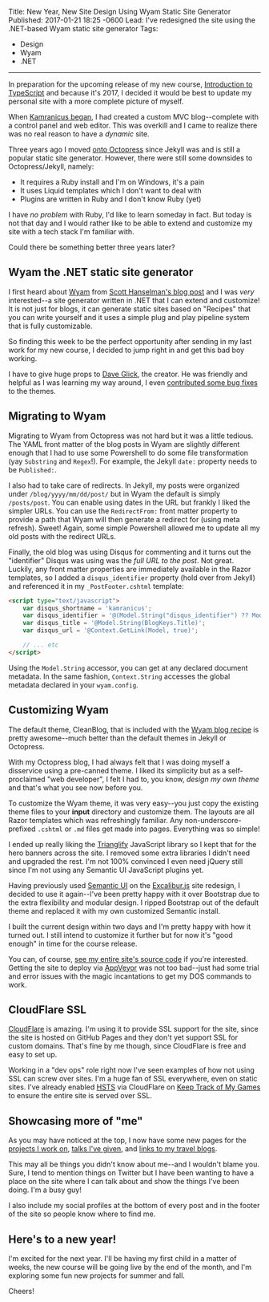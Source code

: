 Title: New Year, New Site Design Using Wyam Static Site Generator
Published: 2017-01-21 18:25 -0600
Lead: I've redesigned the site using the .NET-based Wyam static site generator
Tags:
- Design
- Wyam
- .NET
---

In preparation for the upcoming release of my new course, [Introduction to TypeScript][1] and because it's 2017, I decided it would be best to update my personal site with a more complete picture of myself.

<!-- More -->

When [Kamranicus began][2], I had created a custom MVC blog--complete with a control panel and web editor. This was overkill and I came to realize there was no real reason to have a *dynamic* site.

Three years ago I moved [onto Octopress][3] since Jekyll was and is still a popular static site generator. However, there were still some downsides to Octopress/Jekyll, namely:

- It requires a Ruby install and I'm on Windows, it's a pain
- It uses Liquid templates which I don't want to deal with
- Plugins are written in Ruby and I don't know Ruby (yet)

I have *no problem* with Ruby, I'd like to learn someday in fact. But today is not that day and I would rather like to be able to extend and customize my site with a tech stack I'm familiar with.

Could there be something better three years later?

## Wyam the .NET static site generator

I first heard about [Wyam][4] from [Scott Hanselman's blog post][11] and I was *very* interested--a site generator written in .NET that I can extend and customize! It is not just for blogs, it can generate static sites based on "Recipes" that you can write yourself and it uses a simple plug and play pipeline system that is fully customizable.

So finding this week to be the perfect opportunity after sending in my last work for my new course, I decided to jump right in and get this bad boy working.

I have to give huge props to [Dave Glick](https://daveaglick.com/), the creator. He was friendly and helpful as I was learning my way around, I even [contributed some bug fixes](https://github.com/Wyamio/Wyam/pull/397) to the themes.

## Migrating to Wyam

Migrating to Wyam from Octopress was not hard but it was a little tedious. The YAML front matter of the blog posts in Wyam are slightly different enough that I had to use some Powershell to do some file transformation (yay `Substring` and `Regex`!). For example, the Jekyll `date:` property needs to be `Published:`.

I also had to take care of redirects. In Jekyll, my posts were organized under `/blog/yyyy/mm/dd/post/` but in Wyam the default is simply `/posts/post`. You can enable using dates in the URL but frankly I liked the simpler URLs. You can use the `RedirectFrom:` front matter property to provide a path that Wyam will then generate a redirect for (using meta refresh). Sweet! Again, some simple Powershell allowed me to update all my old posts with the redirect URLs.

Finally, the old blog was using Disqus for commenting and it turns out the "identifier" Disqus was using was the *full URL to the post*. Not great. Luckily, any front matter properties are immediately available in the Razor templates, so I added a `disqus_identifier` property (hold over from Jekyll) and referenced it in my `_PostFooter.cshtml` template:

```html
<script type="text/javascript">
    var disqus_shortname = 'kamranicus';
    var disqus_identifier = '@(Model.String("disqus_identifier") ?? Model.FilePath(Keys.RelativeFilePath).FileNameWithoutExtension.FullPath)';
    var disqus_title = '@Model.String(BlogKeys.Title)';
    var disqus_url = '@Context.GetLink(Model, true)';

    // ... etc
</script>
```

Using the `Model.String` accessor, you can get at any declared document metadata. In the same fashion, `Context.String` accesses the global metadata declared in your `wyam.config`.

## Customizing Wyam

The default theme, CleanBlog, that is included with the [Wyam blog recipe](https://wyam.io/recipes/blog/overview) is pretty awesome--much better than the default themes in Jekyll or Octopress.

With my Octopress blog, I had always felt that I was doing myself a disservice using a pre-canned theme. I liked its simplicity but as a self-proclaimed "web developer", I felt I had to, you know, *design my own theme* and that's what you see now before you.

To customize the Wyam theme, it was very easy--you just copy the existing theme files to your **input** directory and customize them. The layouts are all Razor templates which was refreshingly familiar. Any non-underscore-prefixed `.cshtml` or `.md` files get made into pages. Everything was so simple! 

I ended up really liking the [Trianglify](http://qrohlf.com/trianglify/) JavaScript library so I kept that for the hero banners across the site. I removed some extra libraries I didn't need and upgraded the rest. I'm not 100% convinced I even need jQuery still since I'm not using any Semantic UI JavaScript plugins yet.

Having previously used [Semantic UI][5] on the [Excalibur.js][6] site redesign, I decided to use it again--I've been pretty happy with it over Bootstrap due to the extra flexibility and modular design. I ripped Bootstrap out of the default theme and replaced it with my own customized Semantic install.

I built the current design within two days and I'm pretty happy with how it turned out. I still intend to customize it further but for now it's "good enough" in time for the course release.

You can, of course, [see my entire site's source code][7] if you're interested. Getting the site to deploy via [AppVeyor](http://appveyor.com) was not too bad--just had some trial and error issues with the magic incantations to get my DOS commands to work.

## CloudFlare SSL

[CloudFlare][8] is amazing. I'm using it to provide SSL support for the site, since the site is hosted on GitHub Pages and they don't yet support SSL for custom domains. That's fine by me though, since CloudFlare is free and easy to set up.

Working in a "dev ops" role right now I've seen examples of how not using SSL can screw over sites. I'm a huge fan of SSL everywhere, even on static sites. I've already enabled [HSTS][9] via CloudFlare on [Keep Track of My Games][10] to ensure the entire site is served over SSL.

## Showcasing more of "me"

As you may have noticed at the top, I now have some new pages for the [projects I work on](/projects), [talks I've given](/speaking), and [links to my travel blogs](/travel).

This may all be things you didn't know about me--and I wouldn't blame you. Sure, I tend to mention things on Twitter but I have been wanting to have a place on the site where I can talk about and show the things I've been doing. I'm a busy guy!

I also include my social profiles at the bottom of every post and in the footer of the site so people know where to find me.

## Here's to a new year!

I'm excited for the next year. I'll be having my first child in a matter of weeks, the new course will be going live by the end of the month, and I'm exploring some fun new projects for summer and fall. 

Cheers!

[1]: https://www.packtpub.com/application-development/introduction-typescript-video
[2]: https://kamranicus.com/posts/2011-04-05-welcome-to-kamranicus-yaps
[3]: https://kamranicus.com/posts/2013-12-04-kamranicus-now-with-100-percent-more-octopress
[4]: https://wyam.io
[5]: http://semantic-ui.com
[6]: http://excaliburjs.com
[7]: https://github.com/kamranayub/kamranayub.github.io
[8]: http://cloudflare.com
[9]: https://blog.cloudflare.com/enforce-web-policy-with-hypertext-strict-transport-security-hsts/
[10]: http://ktomg.com
[11]: http://www.hanselman.com/blog/ExploringWyamANETStaticSiteContentGenerator.aspx
